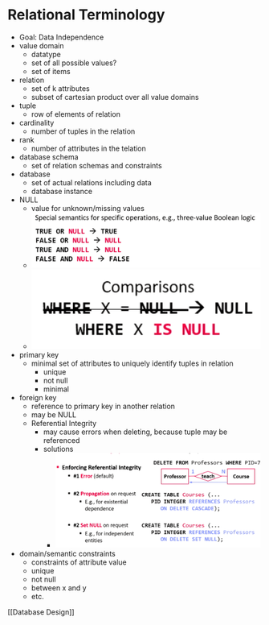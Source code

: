  # Relational Terminology
+ Goal: Data Independence
+ value domain
	+ datatype
	+ set of all possible values?
	+ set of items
+ relation
	+ set of k attributes
	+ subset of cartesian product over all value domains
+ tuple
	+ row of elements of relation
+ cardinality
	+ number of tuples in the relation
+ rank
	+ number of attributes in the telation
+ database schema
	+ set of relation schemas and constraints
+ database
	+ set of actual relations including data
	+ database instance
+ NULL
	+ value for unknown/missing values
	+ ![](../../../z_images/Pasted%20image%2020220327145512.png)
	+ ![](../../../z_images/Pasted%20image%2020220327145606.png)	
+ primary key
	+ minimal set of attributes to uniquely identify tuples in relation
		+ unique
		+ not null
		+ minimal
+ foreign key
	+ reference to primary key in another relation
	+ may be NULL
	+ Referential Integrity
		+ may cause errors when deleting, because tuple may be referenced
		+ solutions
			+ ![](../../../z_images/Pasted%20image%2020220327151113.png)
+ domain/semantic constraints
	+ constraints of attribute value
	+ unique
	+ not null
	+ between x and y
	+ etc.

[[Database Design]]